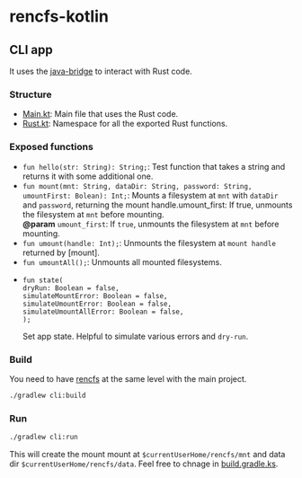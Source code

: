 # rencfs-kotlin

## CLI app

It uses the [java-bridge](https://github.com/radumarias/rencfs/tree/main/java-bridge) to interact with Rust code.

### Structure

- [Main.kt](src/main/kotlin/Main.kt): Main file that uses the Rust code.
- [Rust.kt](src/main/kotlin/Rust.kt): Namespace for all the exported Rust functions.

### Exposed functions

- `fun hello(str: String): String;`: Test function that takes a string and returns it with some additional one.
- `fun mount(mnt: String, dataDir: String, password: String, umountFirst: Bolean): Int;`: Mounts a filesystem at `mnt`
  with `dataDir`
  and `password`, returning the mount handle.umount_first: If true, unmounts the filesystem at `mnt` before mounting.  
  **@param** `umount_first`: If `true`, unmounts the filesystem at `mnt` before mounting.
- `fun umount(handle: Int);`: Unmounts the filesystem at `mount handle` returned by [mount].
- `fun umountAll();`: Unmounts all mounted filesystems.
- ```text
  fun state(
  dryRun: Boolean = false,
  simulateMountError: Boolean = false,
  simulateUmountError: Boolean = false,
  simulateUmountAllError: Boolean = false,
  );
  ```
  Set app state. Helpful to simulate various errors and `dry-run`.

### Build

You need to have [rencfs](https://github.com/radumarias/rencfs) at the same level with the main project.

```bash
./gradlew cli:build
```

### Run

```bash
./gradlew cli:run
```

This will create the mount mount at `$currentUserHome/rencfs/mnt` and data dir `$currentUserHome/rencfs/data`. Feel free to chnage in [build.gradle.ks](cli/build.gradle.kts).

